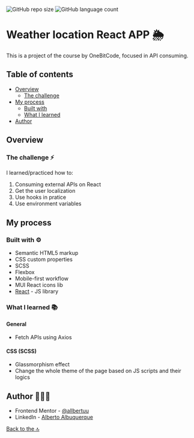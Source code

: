 ![GitHub repo size](https://img.shields.io/github/repo-size/allbertuu/weather-location?style=for-the-badge)
![GitHub language count](https://img.shields.io/github/languages/count/allbertuu/weather-location?style=for-the-badge)

# Weather location React APP 🌦

This is a project of the course by OneBitCode, focused in API consuming.

## Table of contents

- [Overview](#overview)
  - [The challenge](#the-challenge-)
- [My process](#my-process)
  - [Built with](#built-with-)
  - [What I learned](#what-i-learned-)
- [Author](#author-%EF%B8%8F)

## Overview

### The challenge ⚡

I learned/practiced how to:

1. Consuming external APIs on React
2. Get the user localization
3. Use hooks in pratice
4. Use environment variables

## My process 

### Built with ⚙

- Semantic HTML5 markup
- CSS custom properties
- SCSS
- Flexbox
- Mobile-first workflow
- MUI React icons lib
- [React](https://reactjs.org/) - JS library

### What I learned 📚

#### General
- Fetch APIs using Axios
#### CSS (SCSS)
- Glassmorphism effect
- Change the whole theme of the page based on JS scripts and their logics

## Author 🙎🏻‍♂️
<!-- - Website - [Add your name here](https://www.your-site.com) -->
- Frontend Mentor - [@allbertuu](https://www.frontendmentor.io/profile/allbertuu)
- LinkedIn - [Alberto Albuquerque](https://www.linkedin.com/in/albertov-albuquerque/)

[Back to the 🔝](#weather-location-react-app-)
